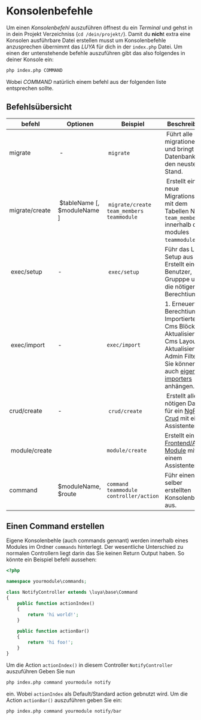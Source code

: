 Konsolenbefehle
================
Um einen *Konsolenbefehl* auszuführen öffnest du ein *Terminal* und gehst in in dein Projekt Verzeichniss (`cd /dein/projekt/`). Damit du **nich**t extra eine Konsolen ausführbare Datei erstellen musst um Konsolenbefehle anzusprechen übernimmt das *LUYA* für dich in der `index.php` Datei. Um einen der untenstehende befehle auszuführen gibt das also folgendes in deiner Konsole ein:

```sh
php index.php COMMAND
```

Wobei *COMMAND* natürlich einem befehl aus der folgenden liste entsprechen sollte.

Befehlsübersicht
----------------

| befehl            | Optionen                      | Beispiel                  | Beschreibung
| --------          | ---------------               | ---------                 | ---------
| migrate           | -                             | `migrate`                 | Führt alle migrationen aus und bringt die Datenbank auf den neusten Stand.
| migrate/create    | $tableName [, $moduleName ]   | `migrate/create team_members teammodule` | Erstellt eine neue Migrationsdatei mit dem Tabellen Name `team_members` innerhalb des modules `teammodule`.
| exec/setup        | -                             | `exec/setup`              | Führ das Luya Setup aus (= Erstellt einen Benutzer, Grupppe und die nötigen Berechtiungen).
| exec/import       | -                             | `exec/import`             | 1. Erneuert die Berechtiung. 2. Importierter Cms Blöck. 3. Aktualisiert Cms Layouts 4. Aktualisiert Admin Filters Sie können auch [eigene importers](app-module.md#import-methode) anhängen.
| crud/create       | -                             | `crud/create`             | Erstellt alle nötigen Daten für ein [NgRest Crud](app-admin-module-ngrest.md) mit einem Assistenten.
| module/create     |                               | `module/create`           | Erstellt ein [Frontend/Admin Module](app-module.md) mit einem Assistenten.
| command           | $moduleName, $route           | `command teammodule controller/action` | Führ einen selber erstellten Konsolenbehl aus.

Einen Command erstellen
------------------------
Eigene Konsolenbehle (auch commands gennant) werden innerhalb eines Modules im Ordner `commands` hinterlegt. Der wesentliche Unterschied zu normalen Controllern liegt darin das Sie keinen Return Output haben. So könnte ein Beispiel befehl aussehen:

```php
<?php

namespace yourmodule\commands;

class NotifyController extends \luya\base\Command
{
    public function actionIndex()
    {
        return 'hi world!';
    }
    
    public function actionBar()
    {
        return 'hi foo!';
    }
}
```

Um die Action `actionIndex()` in diesem Controller `NotifyController` auszuführen Geben Sie nun 

```sh
php index.php command yourmodule notify
```

ein. Wobei `actionIndex` als Default/Standard action gebnutzt wird. Um die Action `actionBar()` auszuführen geben Sie  ein:

```sh
php index.php command yourmodule notify/bar
```

